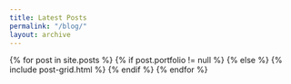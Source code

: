 ```yaml
---
title: Latest Posts
permalink: "/blog/"
layout: archive
---
```


<div class="tiles">
{% for post in site.posts %}
{% if post.portfolio != null %}
{% else %}
	{% include post-grid.html %}
{% endif %}
{% endfor %}
</div><!-- /.tiles -->